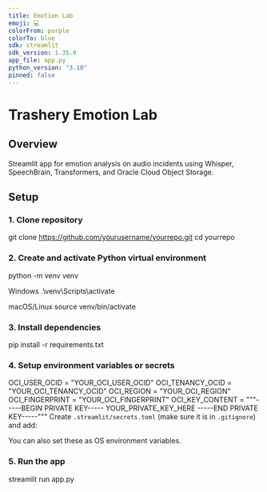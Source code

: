 ```yaml
---
title: Emotion Lab
emoji: 💻
colorFrom: purple
colorTo: blue
sdk: streamlit
sdk_version: 1.35.0
app_file: app.py
python_version: "3.10"
pinned: false
---
```


# Trashery Emotion Lab

## Overview

Streamlit app for emotion analysis on audio incidents using Whisper, SpeechBrain, Transformers, and Oracle Cloud Object Storage.

## Setup

### 1. Clone repository

git clone https://github.com/yourusername/yourrepo.git
cd yourrepo
### 2. Create and activate Python virtual environment

python -m venv venv

Windows
.\venv\Scripts\activate

macOS/Linux
source venv/bin/activate
### 3. Install dependencies
pip install -r requirements.txt

### 4. Setup environment variables or secrets
OCI_USER_OCID = "YOUR_OCI_USER_OCID"
OCI_TENANCY_OCID = "YOUR_OCI_TENANCY_OCID"
OCI_REGION = "YOUR_OCI_REGION"
OCI_FINGERPRINT = "YOUR_OCI_FINGERPRINT"
OCI_KEY_CONTENT = """-----BEGIN PRIVATE KEY-----
YOUR_PRIVATE_KEY_HERE
-----END PRIVATE KEY-----"""
Create `.streamlit/secrets.toml` (make sure it is in `.gitignore`) and add:


You can also set these as OS environment variables.

### 5. Run the app
streamlit run app.py



